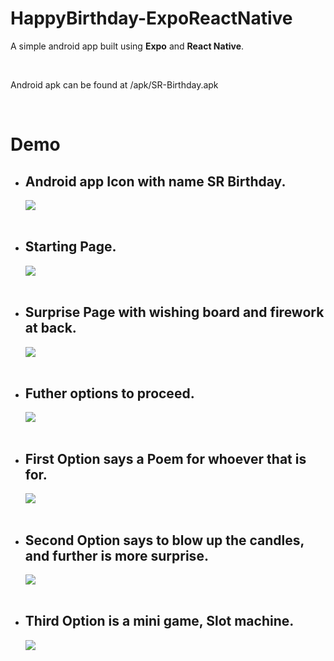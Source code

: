 # HappyBirthday-ExpoReactNative
<p>A simple android app built using <strong>Expo</strong> and <strong>React Native</strong>.</p>
<br>
<p> Android apk can be found at <italic>/apk/SR-Birthday.apk</italic></p>
<br>

# Demo

<ul>

<li><h2>Android app Icon with name SR Birthday.</h2></li>
<img src="./ss/ss1.jpeg">
<br><br>
<li><h2>Starting Page.</h2></li>
<img src="./ss/ss7.jpeg">
<br><br>
<li><h2>Surprise Page with wishing board and firework at back.</h2></li>
<img src="./ss/ss4.jpeg">
<br><br>
<li><h2>Futher options to proceed.</h2></li>
<img src="./ss/ss5.jpeg">
<br><br>
<li><h2>First Option says a Poem for whoever that is for.</h2></li>
<img src="./ss/ss6.jpeg">
<br><br>
<li><h2>Second Option says to blow up the candles, and further is more surprise.</h2></li>
<img src="./ss/ss2.jpeg">
<br><br>
<li><h2>Third Option is a mini game, Slot machine.</h2></li>
<img src="./ss/ss3.jpeg">
</ul>